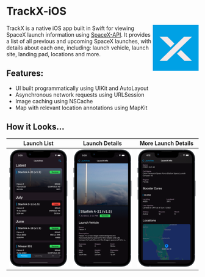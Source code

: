 # TrackX-iOS
<img src="Screenshots/App%20Icon.png" align="right"
     alt="TrackX Icon" width="120" height="120">

TrackX is a native iOS app built in Swift for viewing SpaceX launch information using [SpaceX-API](https://github.com/r-spacex/SpaceX-API). It provides a list of all previous and upcoming SpaceX launches, with details about each one, including: launch vehicle, launch site, landing pad, locations and more.

## Features:
- UI built programmatically using UIKit and AutoLayout
- Asynchronous network requests using URLSession
- Image caching using NSCache
- Map with relevant location annotations using MapKit

## How it Looks...
| Launch List                               | Launch Details                      | More Launch Details                                 |
|-------------------------------------------|-------------------------------------|-----------------------------------------------------|
| ![main list](Screenshots/Main%20List.png) | ![details](Screenshots/Details.png) | ![second details](Screenshots/Second%20Details.png) |
